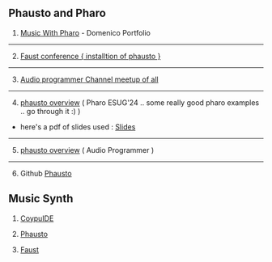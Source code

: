 ## Phausto and Pharo


1) [Music With Pharo](https://lucretiomsp.github.io/musicwithpharo/) - Domenico Portfolio
--------------------------------------------------

2) [Faust conference { installtion of phausto }](https://www.youtube.com/live/QeKmola3WOc?si=ZULO-JC8evr31tG5)
-------------------------------

3) [Audio programmer Channel meetup of all](https://www.youtube.com/live/NJtXPE1ITyo?si=C3I1tQuAmSzV8MAE)
-----------------

4) [phausto overview](https://youtu.be/zP1GVVrydOs?si=YKRPtYQ0tnsoCv84) ( Pharo ESUG'24 .. some really good pharo examples .. go through it :) )

- here's a pdf of slides used : [Slides](06-domenico-phausto.pdf)
--------------------------------

5) [phausto overview](https://youtu.be/Ad-laM5g6hE?si=3rhKZ8UtA87qemiL) ( Audio Programmer )

-----------

6) Github [Phausto](https://github.com/lucretiomsp/phausto)

## Music Synth

1) [CoypuIDE](https://youtu.be/F_4BDR0ou9I?si=ZunZzk6WJVkqqSJ3)

2) [Phausto](https://github.com/lucretiomsp/musicwithphausto)

3) [Faust](https://faust.grame.fr/)
